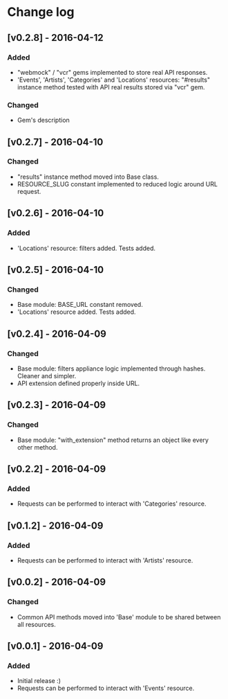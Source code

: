 # Change log

## [v0.2.8] - 2016-04-12

### Added
* "webmock" / "vcr" gems implemented to store real API responses.
* 'Events', 'Artists', 'Categories' and 'Locations' resources: "#results" instance method tested with API real results stored via "vcr" gem.

### Changed
* Gem's description

## [v0.2.7] - 2016-04-10

### Changed
* "results" instance method moved into Base class.
* RESOURCE_SLUG constant implemented to reduced logic around URL request.

## [v0.2.6] - 2016-04-10

### Added
* 'Locations' resource: filters added. Tests added.

## [v0.2.5] - 2016-04-10

### Changed
* Base module: BASE_URL constant removed.
* 'Locations' resource added. Tests added.

## [v0.2.4] - 2016-04-09

### Changed
* Base module: filters appliance logic implemented through hashes. Cleaner and simpler.
* API extension defined properly inside URL.

## [v0.2.3] - 2016-04-09

### Changed
* Base module: "with_extension" method returns an object like every other method.

## [v0.2.2] - 2016-04-09

### Added
* Requests can be performed to interact with 'Categories' resource.

## [v0.1.2] - 2016-04-09

### Added
* Requests can be performed to interact with 'Artists' resource.

## [v0.0.2] - 2016-04-09

### Changed
* Common API methods moved into 'Base' module to be shared between all resources.

## [v0.0.1] - 2016-04-09

### Added
* Initial release :)
* Requests can be performed to interact with 'Events' resource.
